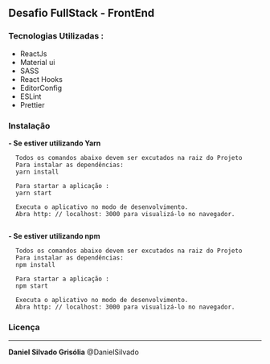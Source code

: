 ## Desafio FullStack - FrontEnd 

### Tecnologias Utilizadas :

* ReactJs
* Material ui
* SASS
* React Hooks
* EditorConfig
* ESLint
* Prettier

### Instalação

**- Se estiver utilizando Yarn**

```
  Todos os comandos abaixo devem ser excutados na raiz do Projeto 
  Para instalar as dependências:
  yarn install   
  
  Para startar a aplicação :
  yarn start 
  
  Executa o aplicativo no modo de desenvolvimento.
  Abra http: // localhost: 3000 para visualizá-lo no navegador. 
   
```

**- Se estiver utilizando npm**

```
  Todos os comandos abaixo devem ser excutados na raiz do Projeto 
  Para instalar as dependências:
  npm install   
  
  Para startar a aplicação :
  npm start 
  
  Executa o aplicativo no modo de desenvolvimento.
  Abra http: // localhost: 3000 para visualizá-lo no navegador. 
```

### Licença
----
**Daniel Silvado Grisólia** @DanielSilvado

